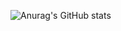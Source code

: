![Anurag's GitHub stats](https://github-readme-stats.vercel.app/api?username=JSkahl&show_icons=true&theme=dark)
